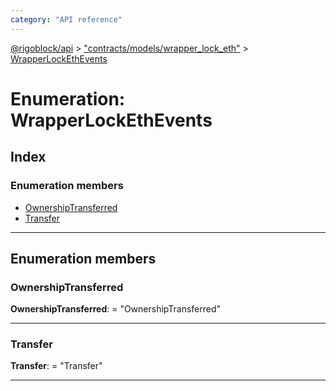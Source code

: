 ```yaml
---
category: "API reference"
---
```



[@rigoblock/api](../quick_start.md) > ["contracts/models/wrapper_lock_eth"](../modules/_contracts_models_wrapper_lock_eth_.md) > [WrapperLockEthEvents](../enums/_contracts_models_wrapper_lock_eth_.wrapperlockethevents.md)

# Enumeration: WrapperLockEthEvents

## Index

### Enumeration members

* [OwnershipTransferred](_contracts_models_wrapper_lock_eth_.wrapperlockethevents.md#ownershiptransferred)
* [Transfer](_contracts_models_wrapper_lock_eth_.wrapperlockethevents.md#transfer)

---

## Enumeration members

<a id="ownershiptransferred"></a>

###  OwnershipTransferred

**OwnershipTransferred**:  = "OwnershipTransferred"

___
<a id="transfer"></a>

###  Transfer

**Transfer**:  = "Transfer"

___

